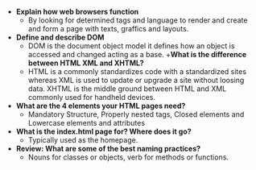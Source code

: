  + **Explain how web browsers function**
    + By looking for determined tags and language to render and create and form a page with texts, graffics and layouts. 
+ **Define and describe DOM**
   + DOM is the document object model it defines how an object is accessed and changed acting as a base. 
+**What is the difference between HTML XML and XHTML?**
    + HTML is a commonly standardizes code with a standardized sites whereas XML is used to update or upgrade a site without loosing data. XHTML is the middle ground between HTML and XML commonly used for handheld devices.
+ **What are the 4 elements your HTML pages need?**
    + Mandatory Structure, Properly nested tags, Closed elements and Lowercase elements and attributes
+ **What is the index.html page for? Where does it go?** 
     + Typically used as the homepage.
+ **Review: What are some of the best naming practices?**
     + Nouns for classes or objects, verb for methods or functions.
